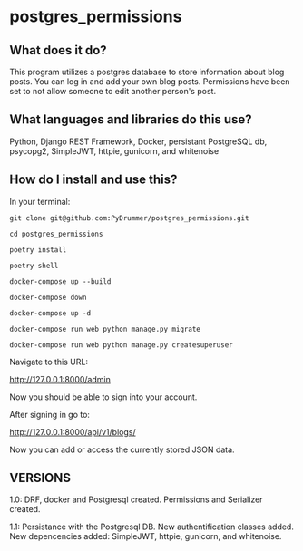 # postgres_permissions

## What does it do?
This program utilizes a postgres database to store information about blog posts. You can log in and add your own blog posts. Permissions have been set to not allow someone to edit another person's post.

## What languages and libraries do this use?
Python, Django REST Framework, Docker, persistant PostgreSQL db, psycopg2, SimpleJWT, httpie, gunicorn, and whitenoise

## How do I install and use this?

In your terminal:
```
git clone git@github.com:PyDrummer/postgres_permissions.git

cd postgres_permissions

poetry install

poetry shell

docker-compose up --build

docker-compose down

docker-compose up -d

docker-compose run web python manage.py migrate

docker-compose run web python manage.py createsuperuser
```

Navigate to this URL:

http://127.0.0.1:8000/admin

Now you should be able to sign into your account.

After signing in go to:

http://127.0.0.1:8000/api/v1/blogs/

Now you can add or access the currently stored JSON data.

## VERSIONS

1.0: DRF, docker and Postgresql created. Permissions and Serializer created.

1.1: Persistance with the Postgresql DB. New authentification classes added. New depencencies added: SimpleJWT, httpie, gunicorn, and whitenoise.